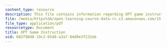 ```yaml
---
content_type: resource
description: This file contains information regarding OPT game instruction.
file: /media/https%3A/open-learning-course-data-rc.s3.amazonaws.com/15-772j-d-lab-supply-chains-fall-2014/682f98d819c265d8a3a784d9e3f231eb_MIT15_772JF14_OPT_Instruc.pdf
file_type: application/pdf
resourcetype: Document
title: OPT Game Instruction
uid: 682f98d8-19c2-65d8-a3a7-84d9e3f231eb
---
```

